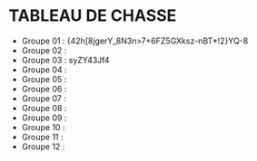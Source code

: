 # TABLEAU DE CHASSE

- Groupe 01 : {​​42h[8jgerY_8N3n>7+6FZ5GXksz-nBT\*!2}​​YQ-8
- Groupe 02 :
- Groupe 03 : syZY43Jf4
- Groupe 04 :
- Groupe 05 :
- Groupe 06 :
- Groupe 07 :
- Groupe 08 :
- Groupe 09 :
- Groupe 10 :
- Groupe 11 :
- Groupe 12 :
